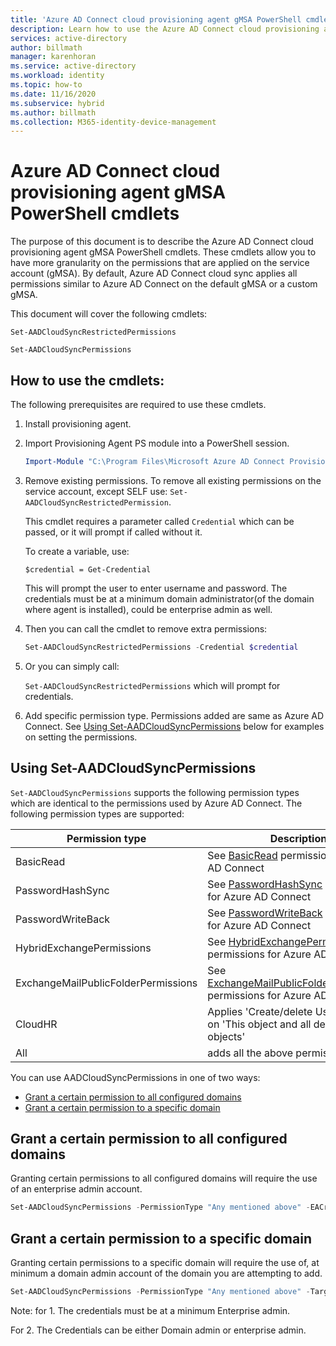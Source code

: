```yaml
---
title: 'Azure AD Connect cloud provisioning agent gMSA PowerShell cmdlets'
description: Learn how to use the Azure AD Connect cloud provisioning agent gMSA powershell cmdlets.
services: active-directory
author: billmath
manager: karenhoran
ms.service: active-directory
ms.workload: identity
ms.topic: how-to
ms.date: 11/16/2020
ms.subservice: hybrid
ms.author: billmath
ms.collection: M365-identity-device-management
---
```


# Azure AD Connect cloud provisioning agent gMSA PowerShell cmdlets

The purpose of this document is to describe the Azure AD Connect cloud provisioning agent gMSA PowerShell cmdlets. These cmdlets allow you to have more granularity on the permissions that are applied on the service account (gMSA). By default, Azure AD Connect cloud sync applies all permissions similar to Azure AD Connect on the default gMSA or a custom gMSA.

This document will cover the following cmdlets:

`Set-AADCloudSyncRestrictedPermissions`

`Set-AADCloudSyncPermissions`

## How to use the cmdlets:

The following prerequisites are required to use these cmdlets.

1. Install provisioning agent.

2. Import Provisioning Agent PS module into a PowerShell session.

   ```powershell
   Import-Module "C:\Program Files\Microsoft Azure AD Connect Provisioning Agent\Microsoft.CloudSync.Powershell.dll"  
   ```

3. Remove existing permissions.  To remove all existing permissions on the service account, except SELF use: `Set-AADCloudSyncRestrictedPermission`.

   This cmdlet requires a parameter called `Credential` which can be passed, or it will prompt if called without it.

   To create a variable, use:

   `$credential = Get-Credential`

   This will prompt the user to enter username and password. The credentials must be at a minimum domain administrator(of the domain where agent is installed), could be enterprise admin as well.

4. Then you can call the cmdlet to remove extra permissions:

   ```powershell
   Set-AADCloudSyncRestrictedPermissions -Credential $credential 
   ```

5. Or you can simply call:

   `Set-AADCloudSyncRestrictedPermissions` which will prompt for credentials.

6. Add specific permission type. Permissions added are same as Azure AD Connect. See [Using Set-AADCloudSyncPermissions](#using-set-aadcloudsyncpermissions) below for examples on setting the permissions.

## Using Set-AADCloudSyncPermissions

`Set-AADCloudSyncPermissions` supports the following permission types which are identical to the permissions used by Azure AD Connect. The following permission types are supported:

|Permission type|Description|
|-----|-----|
|BasicRead| See [BasicRead](../../active-directory/hybrid/how-to-connect-configure-ad-ds-connector-account.md#configure-basic-read-only-permissions) permissions for Azure AD Connect|
|PasswordHashSync|See [PasswordHashSync](../../active-directory/hybrid/how-to-connect-configure-ad-ds-connector-account.md#permissions-for-password-hash-synchronization) permissions for Azure AD Connect|
|PasswordWriteBack|See [PasswordWriteBack](../../active-directory/hybrid/how-to-connect-configure-ad-ds-connector-account.md#permissions-for-password-writeback) permissions for Azure AD Connect|
|HybridExchangePermissions|See [HybridExchangePermissions](../../active-directory/hybrid/how-to-connect-configure-ad-ds-connector-account.md#permissions-for-exchange-hybrid-deployment) permissions for Azure AD Connect|
|ExchangeMailPublicFolderPermissions| See [ExchangeMailPublicFolderPermissions](../../active-directory/hybrid/how-to-connect-configure-ad-ds-connector-account.md#permissions-for-exchange-mail-public-folders) permissions for Azure AD Connect|
|CloudHR| Applies 'Create/delete User objects' on 'This object and all descendant objects'|
|All|adds all the above permissions.|

You can use AADCloudSyncPermissions in one of two ways:
- [Grant a certain permission to all configured domains](#grant-a-certain-permission-to-all-configured-domains)
- [Grant a certain permission to a specific domain](#grant-a-certain-permission-to-a-specific-domain)

## Grant a certain permission to all configured domains

Granting certain permissions to all configured domains will require the use of an enterprise admin account.

```powershell
Set-AADCloudSyncPermissions -PermissionType "Any mentioned above" -EACredential $credential (prepopulated same as above [$credential = Get-Credential]) 
```

## Grant a certain permission to a specific domain

Granting certain permissions to a specific domain will require the use of, at minimum a domain admin account of the domain you are attempting to add.

```powershell
Set-AADCloudSyncPermissions -PermissionType "Any mentioned above" -TargetDomain "FQDN of domain" (has to be already configured through wizard) -TargetDomainCredential $credential(same as above) 
```

Note: for 1. The credentials must be at a minimum Enterprise admin.

For 2. The Credentials can be either Domain admin or enterprise admin.
